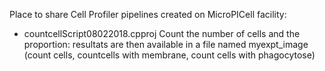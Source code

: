 Place to share Cell Profiler pipelines created on MicroPICell facility:
- countcellScript08022018.cpproj
Count the number of cells and the proportion: resultats are then available in a file named myexpt_image (count cells, countcells with membrane, count cells with phagocytose)